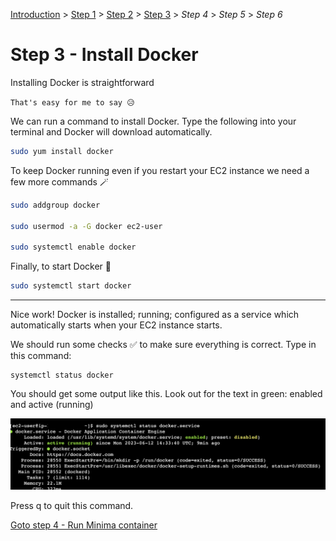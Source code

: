 [Introduction](../index.md) > [Step 1](../step1/index.md) > [Step 2](../step2/index.md)  > <u>Step 3</u> > *Step 4* > *Step 5* > *Step 6*

# Step 3 - Install Docker

Installing Docker is straightforward 

`That's easy for me to say 😥` 

We can run a command to install Docker. Type the following into your terminal and Docker will download automatically.

```bash
sudo yum install docker
```

To keep Docker running even if you restart your EC2 instance we need a few more commands 🪄


```bash
sudo addgroup docker

sudo usermod -a -G docker ec2-user 

sudo systemctl enable docker
```

Finally, to start Docker 🏁

```bash 
sudo systemctl start docker
```

---

Nice work! Docker is installed; running; configured as a service which automatically starts when your EC2 instance starts. 

We should run some checks ✅ to make sure everything is correct. Type in this command:

```
systemctl status docker
```

You should get some output like this. Look out for the text in green: enabled and active (running) 

![](dockerServiceRunning.png)

Press q to quit this command. 

[Goto step 4 - Run Minima container](../step4/index.md)